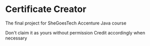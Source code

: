 ﻿# Certificate Creator

The final project for SheGoesTech Accenture Java course

Don't claim it as yours without permission
Credit accordingly when necessary